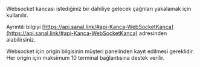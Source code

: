 Websocket kancası istediğiniz bir dahiliye gelecek çağrıları yakalamak için kullanılır. 

Ayrıntılı bilgiyi [https://api.sanal.link/#api-Kanca-WebSocketKanca](https://api.sanal.link/#api-Kanca-WebSocketKanca) 
adresinden alabilirsiniz. 
 
Websocket için origin bilgisinin müşteri panelinden kayıt edilmesi gereklidir. 
Her origin için maksimum 10 terminal bağlantısına destek verilir. 